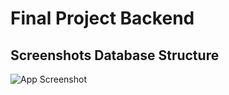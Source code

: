 
# Final Project Backend




## Screenshots Database Structure

![App Screenshot](https://live.staticflickr.com/65535/53179511286_f45d526863_w.jpg)

